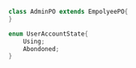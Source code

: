 ```java
class AdminPO extends EmpolyeePO{
}
```

```java
enum UserAccountState{
    Using;
    Abondoned;
}
```


